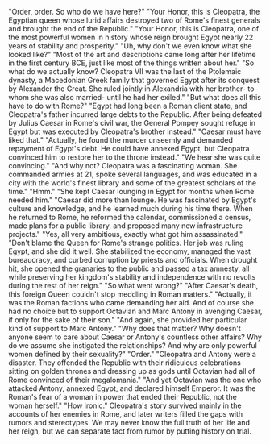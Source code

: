 "Order, order. So who do we have here?" "Your Honor, this is Cleopatra, the Egyptian queen whose lurid affairs destroyed two of Rome's finest generals and brought the end of the Republic." "Your Honor, this is Cleopatra, one of the most powerful women in history whose reign brought Egypt nearly 22 years of stability and prosperity." "Uh, why don't we even know what she looked like?" "Most of the art and descriptions came long after her lifetime in the first century BCE, just like most of  the things written about her." "So what do we actually know? Cleopatra VII was the last of the Ptolemaic dynasty, a Macedonian Greek family  that governed Egypt after its conquest by Alexander the Great. She ruled jointly in Alexandria  with her brother- to whom she was also married- until he had her exiled." "But what does all this  have to do with Rome?" "Egypt had long been a Roman client state, and Cleopatra's father incurred  large debts to the Republic. After being defeated by Julius Caesar in Rome's civil war, the General Pompey sought refuge in Egypt but was executed  by Cleopatra's brother instead." "Caesar must have liked that." "Actually, he found the murder unseemly and demanded repayment of Egypt's debt. He could have annexed Egypt, but Cleopatra convinced him to restore her to the throne instead." "We hear she was quite convincing." "And why not? Cleopatra  was a fascinating woman. She commanded armies at 21, spoke several languages, and was educated in a city  with the world's finest library and some of the greatest  scholars of the time." "Hmm." "She kept Caesar lounging  in Egypt for months when Rome needed him." "Caesar did more than lounge. He was fascinated by Egypt's culture and knowledge, and he learned much during his time there. When he returned to Rome,  he reformed the calendar, commissioned a census, made plans for a public library, and proposed many  new infrastructure projects." "Yes, all very ambitious,  exactly what got him assassinated." "Don't blame the Queen for Rome's strange politics. Her job was ruling Egypt, and she did it well. She stabilized the economy, managed the vast bureaucracy, and curbed corruption by priests and officials. When drought hit, she opened the granaries to the public and passed a tax amnesty, all while preserving her kingdom's stability and independence with no revolts during  the rest of her reign." "So what went wrong?" "After Caesar's death, this foreign Queen couldn't stop meddling in Roman matters." "Actually, it was the Roman factions who came demanding her aid. And of course she had no choice but to support Octavian and Marc Antony in avenging Caesar, if only for the sake of their son." "And again, she provided her particular kind of support to Marc Antony." "Why does that matter? Why doesn't anyone seem to care about Caesar or Antony's  countless other affairs? Why do we assume she instigated the relationships? And why are only powerful women defined by their sexuality?" "Order." "Cleopatra and Antony were a disaster. They offended the Republic with their ridiculous celebrations sitting on golden thrones and dressing up as gods until Octavian had all of Rome convinced of their megalomania." "And yet Octavian was the one  who attacked Antony, annexed Egypt, and declared himself Emperor. It was the Roman's fear of a woman in power that ended their Republic, not the woman herself." "How ironic." Cleopatra's story survived mainly in the accounts of her enemies in Rome, and later writers filled the gaps  with rumors and stereotypes. We may never know the full truth of her life and her reign, but we can separate fact from rumor by putting history on trial. 